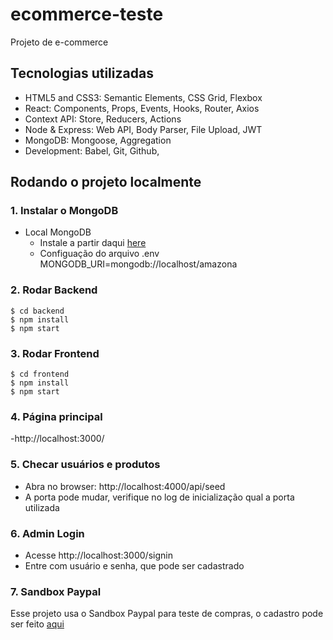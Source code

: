 # ecommerce-teste
Projeto de e-commerce

## Tecnologias utilizadas

- HTML5 and CSS3: Semantic Elements, CSS Grid, Flexbox
- React: Components, Props, Events, Hooks, Router, Axios
- Context API: Store, Reducers, Actions
- Node & Express: Web API, Body Parser, File Upload, JWT
- MongoDB: Mongoose, Aggregation
- Development: Babel, Git, Github,

## Rodando o projeto localmente

### 1. Instalar o MongoDB

- Local MongoDB
  - Instale a partir daqui [here](https://www.mongodb.com/try/download/community)
  - Configuação do arquivo .env MONGODB_URI=mongodb://localhost/amazona

### 2. Rodar Backend

```
$ cd backend
$ npm install
$ npm start
```

### 3. Rodar Frontend

```
$ cd frontend
$ npm install
$ npm start
```
### 4. Página principal
-http://localhost:3000/

### 5. Checar usuários e produtos

- Abra no browser: http://localhost:4000/api/seed 
- A porta pode mudar, verifique no log de inicialização qual a porta utilizada

### 6. Admin Login

- Acesse http://localhost:3000/signin
- Entre com usuário e senha, que pode ser cadastrado

### 7. Sandbox Paypal
Esse projeto usa o Sandbox Paypal para teste de compras, o cadastro pode ser feito [aqui](https://developer.paypal.com/tools/sandbox/accounts/)

